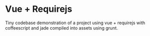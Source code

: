 # Vue + Requirejs

Tiny codebase demonstration of a project using vue + requirejs with coffeescript and jade compiled into assets using grunt.
